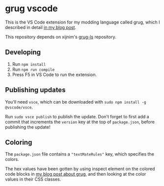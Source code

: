 # grug vscode

This is the VS Code extension for my modding language called grug, which I described in detail [in my blog post](https://mynameistrez.github.io/2024/02/29/creating-the-perfect-modding-language.html).

This repository depends on xijnim's [grug-ls](https://github.com/xijnim/grug-ls/) repository.

## Developing

1. Run `npm install`
2. Run `npm run compile`
3. Press F5 in VS Code to run the extension.

## Publishing updates

You'll need `vsce`, which can be downloaded with `sudo npm install -g @vscode/vsce`.

Run `sudo vsce publish` to publish the update. Don't forget to first add a commit that increments the `version` key at the top of `package.json`, before publishing the update!

## Coloring

The `package.json` file contains a `"textMateRules"` key, which specifies the colors.

The hex values have been gotten by using inspect element on the colored code blocks in [my blog post about grug](`https://mynameistrez.github.io/2024/02/29/creating-the-perfect-modding-language.html`), and then looking at the color values in their CSS classes.
